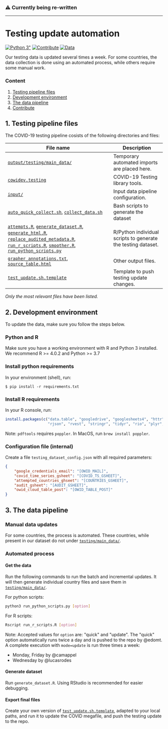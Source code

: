 ### ⚠️ Currently being re-written
---

# Testing update automation

[![Python 3"](https://img.shields.io/badge/python-3.7|3.8|3.9-blue.svg?&logo=python&logoColor=yellow)](https://www.python.org/downloads/release/python-3)
[![Contribute](https://img.shields.io/badge/-contribute-0055ff)](CONTRIBUTE.md)
[![Data](https://img.shields.io/badge/public-data-purple)](../../../public/data/)


Our testing data is updated several times a week. For some countries, the data collection is done using an automated process,
while others require some manual work. 

### Content

1. [Testing pipeline files](#1-testing-pipeline-files)
2. [Development environment](#2-development-environment)
3. [The data pipeline](#3-the-data-pipeline)
4. [Contribute](CONTRIBUTE.md)


## 1. Testing pipeline files

The COVID-19 testing pipeline cosists of the following directories and files:

| File name      | Description |
| ----------- | ----------- |
| [`output/testing/main_data/`](../../output/testing/main_data)      | Temporary automated imports are placed here.       |
| [`cowidev.testing`](../../src/cowidev/testing/)      | COVID-19 Testing library tools.       |
| [`input/`](../../scripts/testing/input)      | Input data pipeline configuration.       |
| [`auto_quick_collect.sh`](../../scripts/testing/auto_quick_collect.sh), [`collect_data.sh`](../../scripts/testing/collect_data.sh)      |  Bash scripts to generate the dataset    |
| [`attempts.R`](../../scripts/testing/attempts.R),  [`generate_dataset.R`](../../scripts/testing/generate_dataset.R), [`generate_html.R`](../../scripts/testing/generate_html.R), [`replace_audited_metadata.R`](../../scripts/testing/replace_audited_metadata.R), [`run_r_scripts.R`](../../scripts/testing/run_r_scripts.R), [`smoother.R`](../../scripts/testing/smoother.R), [`run_python_scripts.py`](../../scripts/testing/run_python_scripts.py)      | R/Python individual scripts to generate the testing dataset.       |
| [`grapher_annotations.txt`](../../output/testing/grapher_annotations.txt), [`source_table.html`](../../output/testing/source_table.html )       | Other output files.       |
| [`test_update.sh.template`](../../scripts/testing/test_update.sh.template)      | Template to push testing update changes.       |

_*Only the most relevant files have been listed.*_ 


## 2. Development environment
To update the data, make sure you follow the steps below.

### Python and R
Make sure you have a working environment with R and Python 3 installed. We recommend R >= 4.0.2 and Python >= 3.7

### Install python requirements
In your environment (shell), run:

```
$ pip install -r requirements.txt
```

### Install R requirements
In your R console, run:

```r
install.packages(c("data.table", "googledrive", "googlesheets4", "httr", "imputeTS", "lubridate", "pdftools", "retry", 
                   "rjson", "rvest", "stringr", "tidyr", "rio", "plyr", "bit64"))
```

Note: `pdftools` requires `poppler`. In MacOS, run `brew install poppler`.

### Configuration file (internal)

Create a file `testing_dataset_config.json` with all required parameters:

```json
{
    "google_credentials_email": "[OWID_MAIL]",
    "covid_time_series_gsheet": "[COVID_TS_GSHEET]",
    "attempted_countries_ghseet": "[COUNTRIES_GSHEET]",
    "audit_gsheet": "[AUDIT_GSHEET]",
    "owid_cloud_table_post": "[OWID_TABLE_POST]"
}
```

## 3. The data pipeline

### Manual data updates
For some countries, the process is automated. These countries, while present in our dataset do not under
[`testing/main_data/`](../../output/testing/main_data).

### Automated process

#### Get the data
Run the following commands to run the batch and incremental updates. It will then generate individual country files and
save them in [`testing/main_data/`](../../output/testing/main_data).

For python scripts:
```bash
python3 run_python_scripts.py [option]
```

For R scripts:
```bash
Rscript run_r_scripts.R [option]
```

Note: Accepted values for `option` are: "quick" and "update". The "quick" option automatically runs twice a day
and is pushed to the repo by @edomt. A complete execution with `mode=update` is run three times a week:
- Monday, Friday by @camappel
- Wednesday by @lucasrodes


#### Generate dataset

Run `generate_dataset.R`. Using RStudio is recommended for easier debugging.

#### Export final files

Create your own version of [`test_update.sh.template`](../../scripts/testing/test_update.sh.template), adapted to your local paths, and run it to update the COVID megafile, and push the testing update to the repo.
